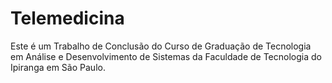 # Telemedicina

Este é um Trabalho de Conclusão do Curso de Graduação de Tecnologia em Análise e Desenvolvimento de Sistemas da Faculdade de Tecnologia do Ipiranga em São Paulo.
